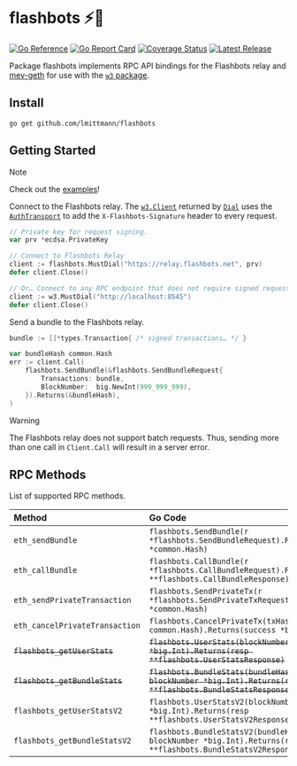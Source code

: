 # flashbots ⚡🤖

[![Go Reference](https://pkg.go.dev/badge/github.com/lmittmann/flashbots.svg)](https://pkg.go.dev/github.com/lmittmann/flashbots)
[![Go Report Card](https://goreportcard.com/badge/github.com/lmittmann/flashbots)](https://goreportcard.com/report/github.com/lmittmann/flashbots)
[![Coverage Status](https://coveralls.io/repos/github/lmittmann/flashbots/badge.svg?branch=main)](https://coveralls.io/github/lmittmann/flashbots?branch=main)
[![Latest Release](https://img.shields.io/github/v/release/lmittmann/flashbots)](https://github.com/lmittmann/flashbots/releases)

Package flashbots implements RPC API bindings for the Flashbots relay and
[mev-geth](https://github.com/flashbots/mev-geth) for use with the [`w3` package](https://github.com/lmittmann/w3).


## Install

```
go get github.com/lmittmann/flashbots
```


## Getting Started

> [!NOTE]
> Check out the [examples](examples/)!

Connect to the Flashbots relay. The [`w3.Client`](https://pkg.go.dev/github.com/lmittmann/w3#Client)
returned by [`Dial`](https://pkg.go.dev/github.com/lmittmann/flashbots#Dial)
uses the [`AuthTransport`](https://pkg.go.dev/github.com/lmittmann/flashbots#AuthTransport)
to add the `X-Flashbots-Signature` header to every request.

```go
// Private key for request signing.
var prv *ecdsa.PrivateKey

// Connect to Flashbots Relay
client := flashbots.MustDial("https://relay.flashbots.net", prv)
defer client.Close()

// Or… Connect to any RPC endpoint that does not require signed requests
client := w3.MustDial("http://localhost:8545")
defer client.Close()
```

Send a bundle to the Flashbots relay.

```go
bundle := []*types.Transaction{ /* signed transactions… */ }

var bundleHash common.Hash
err := client.Call(
	flashbots.SendBundle(&flashbots.SendBundleRequest{
		Transactions: bundle,
		BlockNumber:  big.NewInt(999_999_999),
	}).Returns(&bundleHash),
)
```

> [!WARNING]
> The Flashbots relay does not support batch requests. Thus, sending more than
one call in `Client.Call` will result in a server error.


## RPC Methods

List of supported RPC methods.

| Method                         | Go Code
| :----------------------------- | :-------
| `eth_sendBundle`               | `flashbots.SendBundle(r *flashbots.SendBundleRequest).Returns(bundleHash *common.Hash)`
| `eth_callBundle`               | `flashbots.CallBundle(r *flashbots.CallBundleRequest).Returns(resp **flashbots.CallBundleResponse)`
| `eth_sendPrivateTransaction`   | `flashbots.SendPrivateTx(r *flashbots.SendPrivateTxRequest).Returns(txHash *common.Hash)`
| `eth_cancelPrivateTransaction` | `flashbots.CancelPrivateTx(txHash common.Hash).Returns(success *bool)`
| ~~`flashbots_getUserStats`~~   | ~~`flashbots.UserStats(blockNumber *big.Int).Returns(resp **flashbots.UserStatsResponse)`~~
| ~~`flashbots_getBundleStats`~~ | ~~`flashbots.BundleStats(bundleHash common.Hash, blockNumber *big.Int).Returns(resp **flashbots.BundleStatsResponse)`~~
| `flashbots_getUserStatsV2`     | `flashbots.UserStatsV2(blockNumber *big.Int).Returns(resp **flashbots.UserStatsV2Response)`
| `flashbots_getBundleStatsV2`   | `flashbots.BundleStatsV2(bundleHash common.Hash, blockNumber *big.Int).Returns(resp **flashbots.BundleStatsV2Response)`
